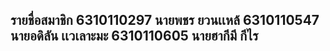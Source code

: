 รายชื่อสมาชิก
6310110297  นายพชร ยวนเเหล้
6310110547  นายอดิลัน เเวเลาะมะ
6310110605  นายฮากีมี กีไร
----------------------------------
